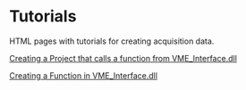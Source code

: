 # Tutorials
HTML pages with tutorials for creating acquisition data.

[Creating a Project that calls a function from VME_Interface.dll](Calling_DLL/cpp_file_calling_VME_Interface.md)

[Creating a Function in VME_Interface.dll](<Creating DLL Function/creating_dll_function.md>)
